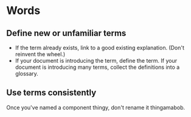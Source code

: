 # Words 
## Define new or unfamiliar terms
+ If the term already exists, link to a good existing explanation. (Don't reinvent the wheel.)
+ If your document is introducing the term, define the term. If your document is introducing many terms, collect the definitions into a glossary.

## Use terms consistently
Once you've named a component thingy, don't rename it thingamabob.

